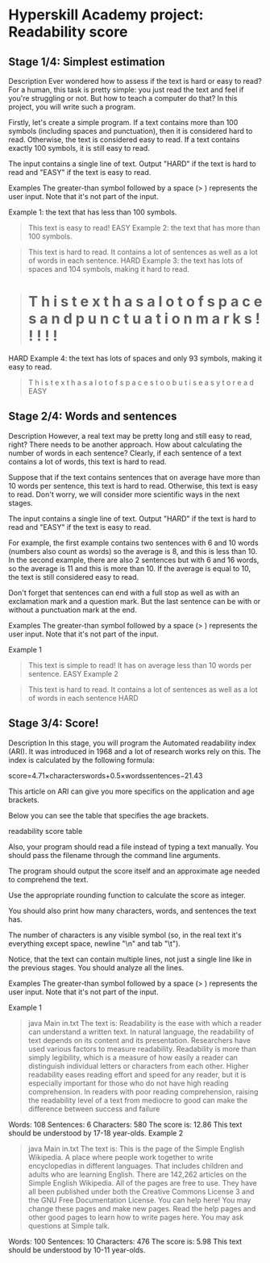 # Hyperskill Academy project: Readability score

## Stage 1/4: Simplest estimation
Description
Ever wondered how to assess if the text is hard or easy to read? For a human, this task is pretty simple: you just read the text and feel if you're struggling or not. But how to teach a computer do that? In this project, you will write such a program.

Firstly, let's create a simple program. If a text contains more than 100 symbols (including spaces and punctuation), then it is considered hard to read. Otherwise, the text is considered easy to read. If a text contains exactly 100 symbols, it is still easy to read.

The input contains a single line of text. Output "HARD" if the text is hard to read and "EASY" if the text is easy to read.

Examples
The greater-than symbol followed by a space (> ) represents the user input. Note that it's not part of the input.

Example 1: the text that has less than 100 symbols.

> This text is easy to read!
EASY
Example 2: the text that has more than 100 symbols.

> This text is hard to read. It contains a lot of sentences as well as a lot of words in each sentence.
HARD
Example 3: the text has lots of spaces and 104 symbols, making it hard to read.

> # T h i s  t e x t  h a s  a  l o t  o f  s p a c e s  a n d  p u n c t u a t i o n  m a r k s ! ! ! ! !
HARD
Example 4: the text has lots of spaces and only 93 symbols, making it easy to read.

> T h i s  t e x t  h a s  a  l o t  o f  s p a c e s  t o o  b u t  i s  e a s y  t o  r e a d
EASY

## Stage 2/4: Words and sentences
Description
However, a real text may be pretty long and still easy to read, right? There needs to be another approach. How about calculating the number of words in each sentence? Clearly, if each sentence of a text contains a lot of words, this text is hard to read.

Suppose that if the text contains sentences that on average have more than 10 words per sentence, this text is hard to read. Otherwise, this text is easy to read. Don't worry, we will consider more scientific ways in the next stages.

The input contains a single line of text. Output "HARD" if the text is hard to read and "EASY" if the text is easy to read.

For example, the first example contains two sentences with 6 and 10 words (numbers also count as words) so the average is 8, and this is less than 10. In the second example, there are also 2 sentences but with 6 and 16 words, so the average is 11 and this is more than 10. If the average is equal to 10, the text is still considered easy to read.

Don't forget that sentences can end with a full stop as well as with an exclamation mark and a question mark. But the last sentence can be with or without a punctuation mark at the end.

Examples
The greater-than symbol followed by a space (> ) represents the user input. Note that it's not part of the input.

Example 1

> This text is simple to read! It has on average less than 10 words per sentence.
EASY
Example 2

> This text is hard to read. It contains a lot of sentences as well as a lot of words in each sentence
HARD


## Stage 3/4: Score!
Description
In this stage, you will program the Automated readability index (ARI). It was introduced in 1968 and a lot of research works rely on this. The index is calculated by the following formula:

score=4.71×characterswords+0.5×wordssentences−21.43

This article on ARI can give you more specifics on the application and age brackets.

Below you can see the table that specifies the age brackets.

readability score table

Also, your program should read a file instead of typing a text manually. You should pass the filename through the command line arguments.

The program should output the score itself and an approximate age needed to comprehend the text.

Use the appropriate rounding function to calculate the score as integer.

You should also print how many characters, words, and sentences the text has.

The number of characters is any visible symbol (so, in the real text it's everything except space, newline "\n" and tab "\t").

Notice, that the text can contain multiple lines, not just a single line like in the previous stages. You should analyze all the lines.

Examples
The greater-than symbol followed by a space (> ) represents the user input. Note that it's not part of the input.

Example 1

> java Main in.txt
The text is:
Readability is the ease with which a reader can understand a written text. In natural language, the readability of text depends on its content and its presentation. Researchers have used various factors to measure readability. Readability is more than simply legibility, which is a measure of how easily a reader can distinguish individual letters or characters from each other. Higher readability eases reading effort and speed for any reader, but it is especially important for those who do not have high reading comprehension. In readers with poor reading comprehension, raising the readability level of a text from mediocre to good can make the difference between success and failure

Words: 108
Sentences: 6
Characters: 580
The score is: 12.86
This text should be understood by 17-18 year-olds.
Example 2

> java Main in.txt
The text is:
This is the page of the Simple English Wikipedia. A place where people work together to write encyclopedias in different languages. That includes children and adults who are learning English. There are 142,262 articles on the Simple English Wikipedia. All of the pages are free to use. They have all been published under both the Creative Commons License 3 and the GNU Free Documentation License. You can help here! You may change these pages and make new pages. Read the help pages and other good pages to learn how to write pages here. You may ask questions at Simple talk.

Words: 100
Sentences: 10
Characters: 476
The score is: 5.98
This text should be understood by 10-11 year-olds. 